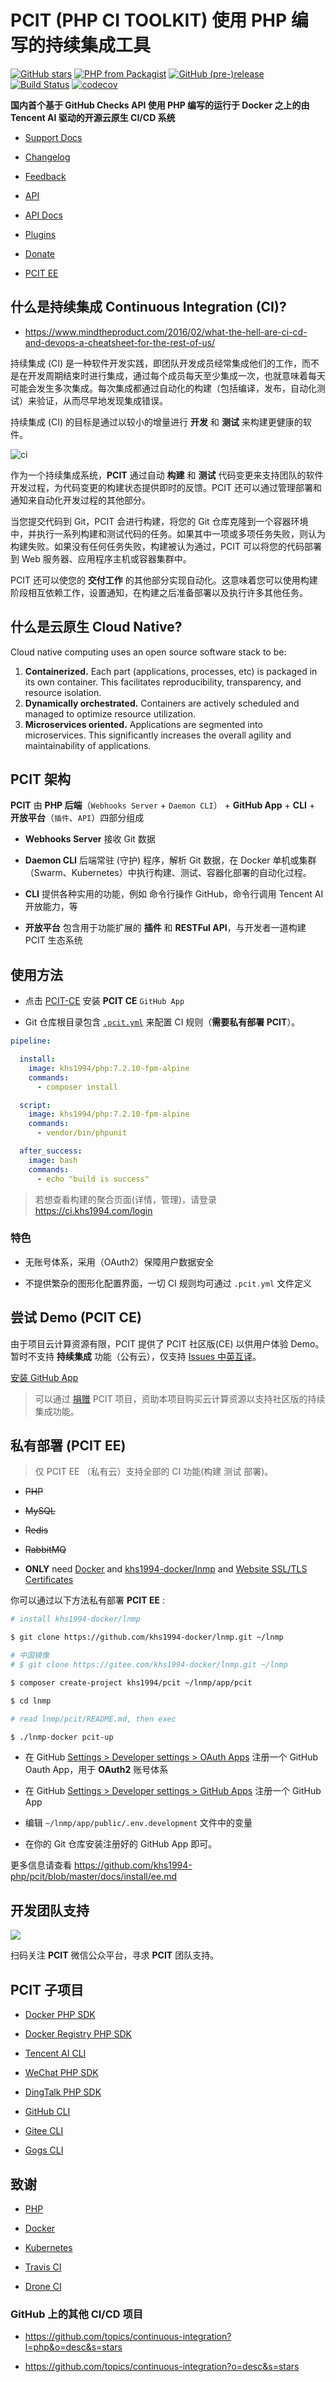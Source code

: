 # PCIT (PHP CI TOOLKIT) 使用 PHP 编写的持续集成工具

[![GitHub stars](https://img.shields.io/github/stars/khs1994-php/pcit.svg?style=social&label=Stars)](https://github.com/khs1994-php/pcit) [![PHP from Packagist](https://img.shields.io/packagist/php-v/khs1994/pcit.svg)](https://packagist.org/packages/khs1994/pcit) [![GitHub (pre-)release](https://img.shields.io/github/release/khs1994-php/pcit/all.svg)](https://github.com/khs1994-php/pcit/releases) [![Build Status](https://ci2.khs1994.com:10000/github/khs1994-php/pcit/status?branch=master)](https://ci.khs1994.com/github/khs1994-php/pcit) [![codecov](https://codecov.io/gh/khs1994-php/pcit/branch/master/graph/badge.svg)](https://codecov.io/gh/khs1994-php/pcit)

**国内首个基于 GitHub Checks API 使用 PHP 编写的运行于 Docker 之上的由 Tencent AI 驱动的开源云原生 CI/CD 系统**

* [Support Docs](https://docs.ci.khs1994.com)

* [Changelog](https://github.com/khs1994-php/pcit/blob/master/CHANGELOG.md)

* [Feedback](https://github.com/khs1994-php/pcit/issues)

* [API](https://ci.khs1994.com/api)

* [API Docs](https://api.ci.khs1994.com)

* [Plugins](https://github.com/khs1994-php/pcit/tree/master/plugins)

* [Donate](https://zan.khs1994.com)

* [PCIT EE](https://github.com/khs1994-php/pcit/tree/master/docs#about-pcit-ce-and-ee)

## 什么是持续集成 Continuous Integration (CI)?

* https://www.mindtheproduct.com/2016/02/what-the-hell-are-ci-cd-and-devops-a-cheatsheet-for-the-rest-of-us/

持续集成 (CI) 是一种软件开发实践，即团队开发成员经常集成他们的工作，而不是在开发周期结束时进行集成，通过每个成员每天至少集成一次，也就意味着每天可能会发生多次集成。每次集成都通过自动化的构建（包括编译，发布，自动化测试）来验证，从而尽早地发现集成错误。

持续集成 (CI) 的目标是通过以较小的增量进行 **开发** 和 **测试** 来构建更健康的软件。

![ci](https://user-images.githubusercontent.com/16733187/41330207-9416717c-6f04-11e8-961f-c606303e7bb5.jpg)

作为一个持续集成系统，**PCIT** 通过自动 **构建** 和 **测试** 代码变更来支持团队的软件开发过程，为代码变更的构建状态提供即时的反馈。PCIT 还可以通过管理部署和通知来自动化开发过程的其他部分。

当您提交代码到 Git，PCIT 会进行构建，将您的 Git 仓库克隆到一个容器环境中，并执行一系列构建和测试代码的任务。如果其中一项或多项任务失败，则认为构建失败。如果没有任何任务失败，构建被认为通过，PCIT 可以将您的代码部署到 Web 服务器、应用程序主机或容器集群中。

PCIT 还可以使您的 **交付工作** 的其他部分实现自动化。这意味着您可以使用构建阶段相互依赖工作，设置通知，在构建之后准备部署以及执行许多其他任务。

## 什么是云原生 Cloud Native?

Cloud native computing uses an open source software stack to be:

1. **Containerized.** Each part (applications, processes, etc) is packaged in its own container. This facilitates reproducibility, transparency, and resource isolation.
2. **Dynamically orchestrated.** Containers are actively scheduled and managed to optimize resource utilization.
3. **Microservices oriented.** Applications are segmented into microservices. This significantly increases the overall agility and maintainability of applications.

## PCIT 架构

**PCIT** 由 **PHP 后端**（`Webhooks Server` + `Daemon CLI`） + **GitHub App** + **CLI** + **开放平台**（`插件`、`API`）四部分组成

* **Webhooks Server** 接收 Git 数据

* **Daemon CLI** 后端常驻 (守护) 程序，解析 Git 数据，在 Docker 单机或集群（Swarm、Kubernetes）中执行构建、测试、容器化部署的自动化过程。

* **CLI** 提供各种实用的功能，例如 命令行操作 GitHub，命令行调用 Tencent AI 开放能力，等

* **开放平台** 包含用于功能扩展的 **插件** 和 **RESTFul API**，与开发者一道构建 PCIT 生态系统

## 使用方法

* 点击 [PCIT-CE](https://github.com/apps/pcit-ce) 安装 **PCIT CE** `GitHub App`

* Git 仓库根目录包含 [`.pcit.yml`](https://github.com/khs1994-php/pcit/tree/master/yml_examples) 来配置 CI 规则（**需要私有部署 PCIT**）。

```yaml
pipeline:

  install:
    image: khs1994/php:7.2.10-fpm-alpine
    commands:
      - composer install  

  script:
    image: khs1994/php:7.2.10-fpm-alpine
    commands:
      - vendor/bin/phpunit

  after_success:
    image: bash
    commands:
      - echo "build is success"    
```

> 若想查看构建的聚合页面(详情，管理)，请登录 https://ci.khs1994.com/login

### 特色

* 无账号体系，采用（OAuth2）保障用户数据安全

* 不提供繁杂的图形化配置界面，一切 CI 规则均可通过 `.pcit.yml` 文件定义

## 尝试 Demo (PCIT CE)

由于项目云计算资源有限，PCIT 提供了 PCIT 社区版(CE) 以供用户体验 Demo。暂时不支持 **持续集成** 功能（公有云），仅支持 [Issues 中英互译](https://github.com/khs1994-php/pcit/issues/95)。

[安装 GitHub App](https://github.com/khs1994-php/pcit/tree/master/docs)

> 可以通过 [捐赠](https://zan.khs1994.com) PCIT 项目，资助本项目购买云计算资源以支持社区版的持续集成功能。

## 私有部署 (PCIT EE)

> 仅 PCIT EE （私有云）支持全部的 CI 功能(构建 测试 部署)。

* ~~PHP~~

* ~~MySQL~~

* ~~Redis~~

* ~~RabbitMQ~~

* **ONLY** need [Docker](https://github.com/yeasy/docker_practice/tree/master/install) and [khs1994-docker/lnmp](https://github.com/khs1994-docker/lnmp) and [Website SSL/TLS Certificates](https://github.com/Neilpang/acme.sh)

你可以通过以下方法私有部署 **PCIT EE** :

```bash
# install khs1994-docker/lnmp

$ git clone https://github.com/khs1994-docker/lnmp.git ~/lnmp

# 中国镜像
# $ git clone https://gitee.com/khs1994-docker/lnmp.git ~/lnmp

$ composer create-project khs1994/pcit ~/lnmp/app/pcit

$ cd lnmp

# read lnmp/pcit/README.md, then exec

$ ./lnmp-docker pcit-up
```

* 在 GitHub [Settings > Developer settings > OAuth Apps](https://github.com/settings/developers) 注册一个 GitHub Oauth App，用于 **OAuth2** 账号体系

* 在 GitHub [Settings > Developer settings > GitHub Apps](https://github.com/settings/apps) 注册一个 GitHub App

* 编辑 `~/lnmp/app/public/.env.development` 文件中的变量

* 在你的 Git 仓库安装注册好的 GitHub App 即可。

更多信息请查看 https://github.com/khs1994-php/pcit/blob/master/docs/install/ee.md

## 开发团队支持

![](https://user-images.githubusercontent.com/16733187/41222863-c610772e-6d9a-11e8-8847-27ac16c8fb54.jpg)

扫码关注 **PCIT** 微信公众平台，寻求 **PCIT** 团队支持。

## PCIT 子项目

* [Docker PHP SDK](https://github.com/khs1994-docker/libdocker)

* [Docker Registry PHP SDK](https://github.com/khs1994-docker/libregistry)

* [Tencent AI CLI]()

* [WeChat PHP SDK](https://github.com/khs1994-php/libwechat)

* [DingTalk PHP SDK]()

* [GitHub CLI]()

* [Gitee CLI]()

* [Gogs CLI]()

## 致谢

* [PHP](https://www.php.net)

* [Docker](https://www.docker.com)

* [Kubernetes](https://kubernetes.io/)

* [Travis CI](https://travis-ci.com)

* [Drone CI](https://drone.io)

### GitHub 上的其他 CI/CD 项目

* https://github.com/topics/continuous-integration?l=php&o=desc&s=stars

* https://github.com/topics/continuous-integration?o=desc&s=stars
